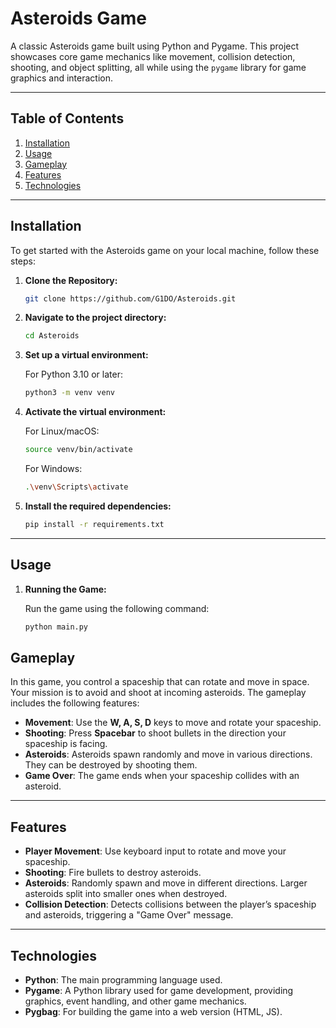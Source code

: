 # Asteroids Game

A classic Asteroids game built using Python and Pygame. This project showcases core game mechanics like movement, collision detection, shooting, and object splitting, all while using the `pygame` library for game graphics and interaction.

---

## Table of Contents

1. [Installation](#installation)
2. [Usage](#usage)
3. [Gameplay](#gameplay)
4. [Features](#features)
5. [Technologies](#technologies)

---

## Installation

To get started with the Asteroids game on your local machine, follow these steps:

1. **Clone the Repository:**

   ```bash
   git clone https://github.com/G1DO/Asteroids.git
   ```

2. **Navigate to the project directory:**

   ```bash
   cd Asteroids
   ```

3. **Set up a virtual environment:**

   For Python 3.10 or later:

   ```bash
   python3 -m venv venv
   ```

4. **Activate the virtual environment:**

   For Linux/macOS:

   ```bash
   source venv/bin/activate
   ```

   For Windows:

   ```bash
   .\venv\Scripts\activate
   ```

5. **Install the required dependencies:**

   ```bash
   pip install -r requirements.txt
   ```

---

## Usage

1. **Running the Game:**

   Run the game using the following command:

   ```bash
   python main.py
   ```



## Gameplay

In this game, you control a spaceship that can rotate and move in space. Your mission is to avoid and shoot at incoming asteroids. The gameplay includes the following features:

* **Movement**: Use the **W, A, S, D** keys to move and rotate your spaceship.
* **Shooting**: Press **Spacebar** to shoot bullets in the direction your spaceship is facing.
* **Asteroids**: Asteroids spawn randomly and move in various directions. They can be destroyed by shooting them.
* **Game Over**: The game ends when your spaceship collides with an asteroid.

---

## Features

* **Player Movement**: Use keyboard input to rotate and move your spaceship.
* **Shooting**: Fire bullets to destroy asteroids.
* **Asteroids**: Randomly spawn and move in different directions. Larger asteroids split into smaller ones when destroyed.
* **Collision Detection**: Detects collisions between the player’s spaceship and asteroids, triggering a "Game Over" message.

---

## Technologies

* **Python**: The main programming language used.
* **Pygame**: A Python library used for game development, providing graphics, event handling, and other game mechanics.
* **Pygbag**: For building the game into a web version (HTML, JS).

